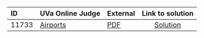 | ID | UVa Online Judge | External | Link to solution |
|:---|:---|:---|:---:|
| 11733 | [Airports](https://onlinejudge.org/index.php?option=com_onlinejudge&Itemid=8&page=show_problem&problem=2833) | [PDF](https://onlinejudge.org/external/117/11733.pdf) | [Solution](https://github.com/versenyi98/uva-solutions/tree/main/solutions/11733%20-%20Airports)|

